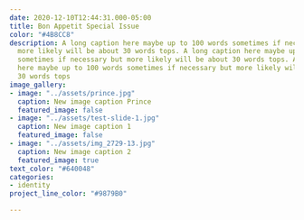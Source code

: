 ```yaml
---
date: 2020-12-10T12:44:31.000-05:00
title: Bon Appetit Special Issue
color: "#4B8CC8"
description: A long caption here maybe up to 100 words sometimes if necessary but
  more likely will be about 30 words tops. A long caption here maybe up to 100 words
  sometimes if necessary but more likely will be about 30 words tops. A long caption
  here maybe up to 100 words sometimes if necessary but more likely will be about
  30 words tops
image_gallery:
- image: "../assets/prince.jpg"
  caption: New image caption Prince
  featured_image: false
- image: "../assets/test-slide-1.jpg"
  caption: New image caption 1
  featured_image: false
- image: "../assets/img_2729-13.jpg"
  caption: New image caption 2
  featured_image: true
text_color: "#640048"
categories:
- identity
project_line_color: "#9879B0"

---
```

